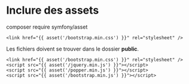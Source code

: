 # Inclure des assets

composer require symfony/asset

    <link href="{{ asset('/bootstrap.min.css') }}" rel="stylesheet" />

Les fichiers doivent se trouver dans le dossier **public**.

    <link href="{{ asset('/bootstrap.min.css') }}" rel="stylesheet" />
    <script src="{{ asset('/jquery.min.js') }}"></script>
    <script src="{{ asset('/popper.min.js') }}"></script>
    <script src="{{ asset('/bootstrap.min.js') }}"></script>
